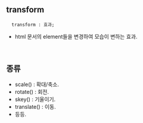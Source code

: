 ## transform
```
  transform : 효과;
```
  - html 문서의 element들을 변경하여 모습이 변하는 효과.
<br>  
  
## 종류
  - scale() : 확대/축소.
  - rotate() : 회전.
  - skey() : 기울이기.
  - translate() : 이동.
  - 등등.
